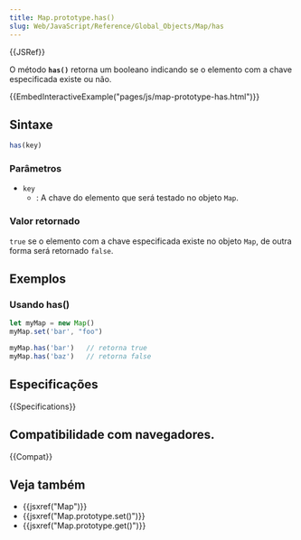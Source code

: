 ```yaml
---
title: Map.prototype.has()
slug: Web/JavaScript/Reference/Global_Objects/Map/has
---
```


{{JSRef}}

O método **`has()`** retorna um booleano indicando se o elemento com a chave especificada existe ou não.

{{EmbedInteractiveExample("pages/js/map-prototype-has.html")}}

## Sintaxe

```js
has(key)
```

### Parâmetros

- `key`
  - : A chave do elemento que será testado no objeto `Map`.

### Valor retornado

`true` se o elemento com a chave especificada existe no objeto `Map`, de outra forma será retornado `false`.

## Exemplos

### Usando has()

```js
let myMap = new Map()
myMap.set('bar', "foo")

myMap.has('bar')   // retorna true
myMap.has('baz')   // retorna false
```

## Especificações

{{Specifications}}

## Compatibilidade com navegadores.

{{Compat}}

## Veja também

- {{jsxref("Map")}}
- {{jsxref("Map.prototype.set()")}}
- {{jsxref("Map.prototype.get()")}}

